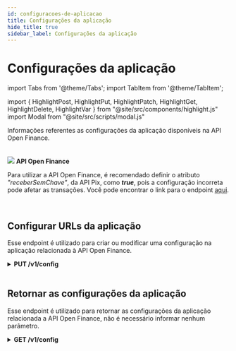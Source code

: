 ```yaml
---
id: configuracoes-de-aplicacao
title: Configurações da aplicação
hide_title: true
sidebar_label: Configurações da aplicação
---
```

<h1 className="titulo">Configurações da aplicação</h1>
<div className="conteudo">

import Tabs from '@theme/Tabs';
import TabItem from '@theme/TabItem';


import { HighlightPost, HighlightPut, HighlightPatch, HighlightGet, HighlightDelete, HighlightVar } from "@site/src/components/highlight.js"
import Modal from "@site/src/scripts/modal.js" 

<!-- Embedding React components with MDX -->
<!-- fontWeight: 'bold', -->

<div className="subtitulo">
Informações referentes as configurações da aplicação disponíveis na API Open Finance.
</div>

<br/>
<br/>

<div className="admonition admonition_caution">
<div>
<img src="/img/exclamation-triangle-orange.svg"/> <b>API Open Finance</b>
</div>
<p>Para utilizar a API Open Finance, é recomendado definir o atributo <em>"receberSemChave"</em>, da API Pix, como <b><em>true</em></b>, pois a configuração incorreta pode afetar as transações. Você pode encontrar o link para o endpoint <a href="/docs/api-pix/endpoints-exclusivos-efi#criarmodifica-configurações-da-conta" target="_blank">aqui</a>.</p>
</div>
<br/>

## Configurar URLs da aplicação

Esse endpoint é utilizado para criar ou modificar uma configuração na aplicação relacionada à API Open Finance.

<!-- Método PUT -->
<div className="put">
<details className="col-100">
  <summary>
    <b><HighlightPut>PUT</HighlightPut> /v1/config</b>
  </summary>
      <div className="put-div"> 
          <div className="left">
            Requer autorização para o escopo: <code>gn.opb.config.write</code> 
          </div>
          <div className="right">
          <Modal filename="/markdown/open-finance/config-aplicacao/config_urls.md" />
          </div>
      </div>
      <br/> <br/>
      <p><b>Requisição</b></p>
      <p></p>
  <Tabs
    defaultValue="exemplo"
    values={[
    { label: 'Configurações das URLs - mTLS', value: 'exemplo', },
    { label: 'Configurações das URLs - hmac', value: 'exemplo2', },
    ]}>
    
  <TabItem value="exemplo">

  ```json
  // Exemplo configurando uma URL
{
    "redirectURL": "https://client.com/redirect/here",
    "webhookURL": "https://client.com/callback/here",
    "webhookSecurity": {
      "type": "mtls"
    },
    "processPayment": "async"
}
  ``` 
  </TabItem>
  <TabItem value="exemplo2">

  ```json
  // Exemplo configurando uma URL
{
    "redirectURL": "https://client.com/redirect/here",
    "webhookURL": "https://client.com/callback/here",
    "webhookSecurity": {
      "type": "hmac",
      "hash": "abc123def567ghi"
    },
    "processPayment": "async"
}
  ``` 
  </TabItem>
 
  </Tabs>

  <br/>  
        
  <b>Respostas</b>

  <br/> 

  As respostas abaixo representam Sucesso(201) e Falhas/erros do consumo.
  <Tabs
    defaultValue="saida"
    values={[
      { label: '🟢 201 (mTLS)', value: 'saida', },
      { label: '🟢 201 (hmac)', value: 'saida2', },
      { label: '🔴 400', value: '400', },
      {label: '🔴 422', value: '422', },
      { label: '🔴 500', value: '500', },
    ]}>
  <TabItem value="saida">

  ```json
{
    "redirectURL": "https://client.com/redirect/here",
    "webhookURL": "https://client.com/callback/here",
    "webhookSecurity": {
      "type": "mtls"
    }
}
  ```
  </TabItem>

  <TabItem value="saida2">

  ```json
{
    "redirectURL": "https://client.com/redirect/here",
    "webhookURL": "https://client.com/callback/here",
    "webhookSecurity": {
      "type": "hmac",
      "hash": "abc123def567ghi"
    }
}
  ```
  </TabItem>
  <TabItem value="400">

  ```json
  {
    "nome": "redirect_url_obrigatorio",
    "mensagem": "O parâmetro redirectURL é obrigatório"
  }

Ou

{
    "nome": "webhook_url_obrigatorio",
    "mensagem": "O parâmetro webhookURL é obrigatório"
}

Ou

{
    "nome": "webhook_url_mtls_obrigatorio",
    "mensagem": "O webhookURL precisa ter um mTLS válido"
}
  ```
  </TabItem>
  <TabItem value="422">

  ```json
{
    "nome": "conta_nao_encontrada",
    "mensagem": "A conta não foi encontrada"
}

Ou

{
    "nome": "redirect_url_invalido",
    "mensagem": "O redirectURL é inválido"
}

Ou

{
    "nome": "webhook_seguranca_invalido",
    "mensagem": "O campo webhookSecurity é inválido"
}

Ou

{
    "nome": "webhook_seguranca_hash_invalido",
    "mensagem": "O campo hash é inválido"
}

Ou

{
    "nome": "webhook_url_invalido",
    "mensagem": "webhookURL não acessível"
}

Ou

{
    "nome": "webhook_url_invalido",
    "mensagem": "Erro ao fazer handshake com mTLS no webhookURL"
}

Ou

{
    "nome": "process_payment_invalido",
    "mensagem": "O campo processPayment é inválido, permitido (async/sync)"
}
  ```
  </TabItem>
  <TabItem value="500">

  ```json
  {
    "nome": "erro_aplicacao",
    "mensagem": "Erro interno do servidor"
  }
  ```
  </TabItem>
  </Tabs>

</details>

</div>

<br/>

## Retornar as configurações da aplicação

Esse endpoint é utilizado para retornar as configurações da aplicação relacionada a API Open Finance, não é necessário informar nenhum parâmetro.

<!-- Método GET -->
<div className="get">
<details className="col-100">
  <summary>
    <b><HighlightGet>GET</HighlightGet> /v1/config</b>
  </summary>
      <div className="get-div"> 
          <div className="left">
            Requer autorização para o escopo: <code>gn.opb.config.read</code> 
          </div>
          <div className="right">
          </div>
      </div>
      <br/><br/>

  <b>Respostas</b>

  As respostas abaixo representam Sucesso(200) e Falhas/erros do consumo.
  <Tabs
    defaultValue="saida"
    values={[
      { label: '🟢 200', value: 'saida', },
      { label: '🔴 404', value: '400', },
      { label: '🔴 500', value: '500', },
    ]}>
  <TabItem value="saida">

  ```json
{
    "redirectURL": "https://client.com/redirect/here",
    "webhookURL": "https://client.com/callback/here",
    "webhookSecurity": {
      "type": "mtls"
    }
}
  ``` 
  </TabItem>
  <TabItem value="400">

  ```json
  {
    "nome": "configuracao_nao_encontrada",
    "mensagem": "Nenhuma configuração encontrada"
  }
  ```
 </TabItem>
  <TabItem value="500">

  ```json
  {
    "nome": "configuracao_nao_encontrada",
    "mensagem": "Nenhuma configuração encontrada"
  }
  ```
  </TabItem>
  </Tabs>

</details>

</div>

<br/>


</div>
